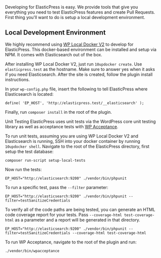 Developing for ElasticPress is easy. We provide tools that give you everything you need to test ElasticPress features and create Pull Requests. First thing you'll want to do is setup a local development environment.

## Local Development Environment
We highly recommend using [WP Local Docker V2](https://github.com/10up/wp-local-docker-v2) to develop for ElasticPress. This docker-based environment can be installed and setup via NPM. It comes with Elasticsearch out of the box.

After installing WP Local Docker V2, just run `10updocker create`. Use `elasticpress.test` as the hostname. Make sure to answer yes when it asks if you need Elasticsearch. After the site is created, follow the plugin install instructions.

In your `wp-config.php` file, insert the following to tell ElasticPress where Elasticsearch is located:

```
define( 'EP_HOST', 'http://elasticpress.test/__elasticsearch' );
```

Finally, run `composer install` in the root of the plugin.

Unit Testing
ElasticPress uses unit tests via the WordPress core unit testing library as well as acceptance tests with [WP Acceptance](https://github.com/10up/wpacceptance).

To run unit tests, assuming you are using WP Local Docker V2 and Elasticsearch is running, SSH into your docker container by running `10updocker shell`. Navigate to the root of the ElasticPress directory, first setup the test database:

```
composer run-script setup-local-tests
```

Now run the tests:

```
EP_HOST="http://elasticsearch:9200" ./vendor/bin/phpunit
```

To run a specific test, pass the `--filter` parameter:

```
EP_HOST="http://elasticsearch:9200" ./vendor/bin/phpunit --filter=testSanitizeCredentials
```

To verify all of the code paths are being tested, you can generate an HTML code coverage report for your tests. Pass `--coverage-html test-coverage-html` as a parameter and a report will be generated in that directory.

```
EP_HOST="http://elasticsearch:9200" ./vendor/bin/phpunit --filter=testSanitizeCredentials --coverage-html test-coverage-html
```

To run WP Acceptance, navigate to the root of the plugin and run:

```
./vendor/bin/wpacceptance
```